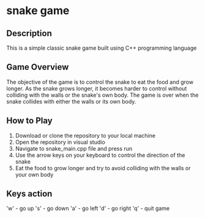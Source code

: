 # snake game
## Description
This is a simple classic snake game built using C++ programming language

## Game Overview

The objective of the game is to control the snake to eat the food and grow longer. As the snake grows longer, it becomes harder to control without colliding with the walls or the snake's own body. The game is over when the snake collides with either the walls or its own body.

## How to Play

1.  Download or clone the repository to your local machine
2.  Open the repository in visual studio
3.  Navigate to snake_main.cpp file and press run 
4.  Use the arrow keys on your keyboard to control the direction of the snake
5.  Eat the food to grow longer and try to avoid colliding with the walls or your own body

## Keys action

'w' - go up
's' - go down
'a' - go left
'd' - go right
'q' - quit game


